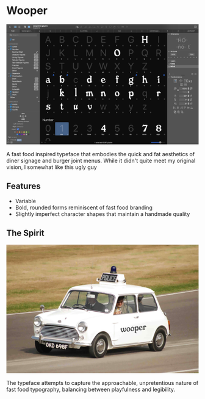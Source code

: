 # Wooper

![Wooper Sample](wooper-hello.jpg)

A fast food inspired typeface that embodies the quick and fat aesthetics of diner signage and burger joint menus. While it didn't quite meet my original vision, I somewhat like this ugly guy

## Features

- Variable
- Bold, rounded forms reminiscent of fast food branding
- Slightly imperfect character shapes that maintain a handmade quality

## The Spirit

![inner_animal](woop-woop.jpg)

The typeface attempts to capture the approachable, unpretentious nature of fast food typography, balancing between playfulness and legibility.

<!-- this typeface was an experiment that turned out differently than expected, but still has some charm to it -->